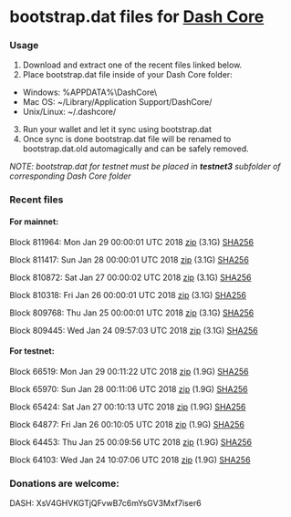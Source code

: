 # bootstrap.dat files for [Dash Core](https://www.dash.org)

### Usage

1. Download and extract one of the recent files linked below.
2. Place bootstrap.dat file inside of your Dash Core folder:
 - Windows: %APPDATA%\DashCore\
 - Mac OS: ~/Library/Application Support/DashCore/
 - Unix/Linux: ~/.dashcore/
3. Run your wallet and let it sync using bootstrap.dat
4. Once sync is done bootstrap.dat file will be renamed to bootstrap.dat.old automagically and can be safely removed.

_NOTE: bootstrap.dat for testnet must be placed in **testnet3** subfolder of corresponding Dash Core folder_

### Recent files

#### For mainnet:

Block 811964: Mon Jan 29 00:00:01 UTC 2018 [zip](https://dash-bootstrap.ams3.digitaloceanspaces.com/mainnet/2018-01-29/bootstrap.dat.zip) (3.1G) [SHA256](https://dash-bootstrap.ams3.digitaloceanspaces.com/mainnet/2018-01-29/sha256.txt)

Block 811417: Sun Jan 28 00:00:01 UTC 2018 [zip](https://dash-bootstrap.ams3.digitaloceanspaces.com/mainnet/2018-01-28/bootstrap.dat.zip) (3.1G) [SHA256](https://dash-bootstrap.ams3.digitaloceanspaces.com/mainnet/2018-01-28/sha256.txt)

Block 810872: Sat Jan 27 00:00:02 UTC 2018 [zip](https://dash-bootstrap.ams3.digitaloceanspaces.com/mainnet/2018-01-27/bootstrap.dat.zip) (3.1G) [SHA256](https://dash-bootstrap.ams3.digitaloceanspaces.com/mainnet/2018-01-27/sha256.txt)

Block 810318: Fri Jan 26 00:00:01 UTC 2018 [zip](https://dash-bootstrap.ams3.digitaloceanspaces.com/mainnet/2018-01-26/bootstrap.dat.zip) (3.1G) [SHA256](https://dash-bootstrap.ams3.digitaloceanspaces.com/mainnet/2018-01-26/sha256.txt)

Block 809768: Thu Jan 25 00:00:01 UTC 2018 [zip](https://dash-bootstrap.ams3.digitaloceanspaces.com/mainnet/2018-01-25/bootstrap.dat.zip) (3.1G) [SHA256](https://dash-bootstrap.ams3.digitaloceanspaces.com/mainnet/2018-01-25/sha256.txt)

Block 809445: Wed Jan 24 09:57:03 UTC 2018 [zip](https://dash-bootstrap.ams3.digitaloceanspaces.com/mainnet/2018-01-24/bootstrap.dat.zip) (3.1G) [SHA256](https://dash-bootstrap.ams3.digitaloceanspaces.com/mainnet/2018-01-24/sha256.txt)


#### For testnet:

Block 66519: Mon Jan 29 00:11:22 UTC 2018 [zip](https://dash-bootstrap.ams3.digitaloceanspaces.com/testnet/2018-01-29/bootstrap.dat.zip) (1.9G) [SHA256](https://dash-bootstrap.ams3.digitaloceanspaces.com/testnet/2018-01-29/sha256.txt)

Block 65970: Sun Jan 28 00:11:06 UTC 2018 [zip](https://dash-bootstrap.ams3.digitaloceanspaces.com/testnet/2018-01-28/bootstrap.dat.zip) (1.9G) [SHA256](https://dash-bootstrap.ams3.digitaloceanspaces.com/testnet/2018-01-28/sha256.txt)

Block 65424: Sat Jan 27 00:10:13 UTC 2018 [zip](https://dash-bootstrap.ams3.digitaloceanspaces.com/testnet/2018-01-27/bootstrap.dat.zip) (1.9G) [SHA256](https://dash-bootstrap.ams3.digitaloceanspaces.com/testnet/2018-01-27/sha256.txt)

Block 64877: Fri Jan 26 00:10:05 UTC 2018 [zip](https://dash-bootstrap.ams3.digitaloceanspaces.com/testnet/2018-01-26/bootstrap.dat.zip) (1.9G) [SHA256](https://dash-bootstrap.ams3.digitaloceanspaces.com/testnet/2018-01-26/sha256.txt)

Block 64453: Thu Jan 25 00:09:56 UTC 2018 [zip](https://dash-bootstrap.ams3.digitaloceanspaces.com/testnet/2018-01-25/bootstrap.dat.zip) (1.9G) [SHA256](https://dash-bootstrap.ams3.digitaloceanspaces.com/testnet/2018-01-25/sha256.txt)

Block 64103: Wed Jan 24 10:07:06 UTC 2018 [zip](https://dash-bootstrap.ams3.digitaloceanspaces.com/testnet/2018-01-24/bootstrap.dat.zip) (1.9G) [SHA256](https://dash-bootstrap.ams3.digitaloceanspaces.com/testnet/2018-01-24/sha256.txt)


### Donations are welcome:

DASH: XsV4GHVKGTjQFvwB7c6mYsGV3Mxf7iser6

